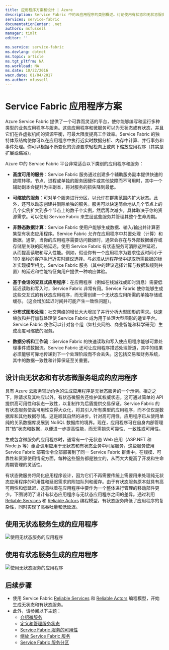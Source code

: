 ```yaml
---
title: 应用程序方案和设计 | Azure
description: Service Fabric 中的云应用程序的类别概述。讨论使用有状态和无状态服务的应用程序设计。
services: service-fabric
documentationCenter: .net
authors: msfussell
manager: timlt
editor: ''

ms.service: service-fabric
ms.devlang: dotnet
ms.topic: article
ms.tgt_pltfrm: NA
ms.workload: NA
ms.date: 10/22/2016
wacn.date: 01/04/2017
ms.author: mfussell
---
```


# Service Fabric 应用程序方案
Azure Service Fabric 提供了一个可靠而灵活的平台，使你能够编写和运行多种类型的业务应用程序与服务。这些应用程序和微服务可以为无状态或有状态，并且它们在各虚拟机间的资源平衡，可最大限度提高工作效率。Service Fabric 的独特体系结构使你可以在应用程序中执行近实时数据分析、内存中计算、并行事务和事件处理。你可以根据不断变化的资源要求轻松向上或向下缩放应用程序（其实是扩展或缩减）。

Azure 中的 Service Fabric 平台非常适合以下类别的应用程序和服务：

- **高度可用的服务**：Service Fabric 服务通过创建多个辅助服务副本提供快速的故障转移。节点、进程或单独的服务因硬件或其他故障而不可用时，其中一个辅助副本会提升为主副本，将对服务的损失降到最低。

- **可缩放的服务**：可对单个服务进行分区，以允许在群集范围内扩大状态。此外，还可以动态创建并删除单独的服务。服务可以快速简单地从几个节点上的几个实例扩大到多个节点上的数千个实例，然后再次减少，具体取决于你的资源需求。可以使用 Service Fabric 来生层这些服务并管理其整个生命周期。

- **非静态数据计算**：Service Fabric 使用户能够生成数据、输入/输出并计算密集型有状态应用程序。Service Fabric 允许在应用程序中共置处理（计算）和数据。通常，当你的应用程序需要访问数据时，通常会存在与外部数据缓存或存储层关联的网络延迟。使用 Service Fabric 有状态服务可消除这种延迟，从而提高读取和写入性能。例如，假设你有一个应用程序为要求往返时间小于 100 毫秒的客户执行近实时建议选择。与必须从远程存储中提取所需数据的标准实现模型相比，Service Fabric 服务（其中的建议选择计算与数据和规则共置）的延迟和性能特征向用户提供一种响应体验。

- **基于会话的交互式应用程序**：在应用程序（例如在线游戏或即时消息）需要低延迟读取和写入时，Service Fabric 非常有用。Service Fabric 使你能够生成这些交互式的有状态应用程序，而无需创建一个无状态应用所需的单独存储或缓存。（这会增加延迟时间并可能产生一致性问题）。

- **分布式图形处理**：社交网络的增长大大增加了并行分析大型图形的需求。快速缩放和并行加载处理使 Service Fabric 成为用于处理大型图形的适宜平台。Service Fabric 使你可以针对各个组（如社交网络、商业智能和科学研究）生成高度可缩放的服务。

- **数据分析和工作流**：Service Fabric 的快速读取和写入使应用程序能够可靠处理事件或数据流。Service Fabric 还可让应用程序描述处理管道，其中的结果必须能够可靠地传递到下一个处理阶段而不会丢失。这包括交易和财务系统，其中的数据一致性和计算保证至关重要。

## 设计由无状态和有状态微服务组成的应用程序
具有 Azure 云服务辅助角色的生成应用程序是无状态服务的一个示例。相之之下，除请求及其响应以外，有状态微服务还维护其权威状态。这可通过简单的 API 提供高可用性和状态一致性，以复制作为后盾提供交易保证。Service Fabric 的有状态服务使高可用性变得大众化，将其引入所有类型的应用程序，而不仅仅是数据库和其他数据存储。这是顺其自然的进步。针对高可用性，应用程序已从使用单纯的关系数据库发展到 NoSQL 数据库的境界。现在，应用程序可在自身内部管理其“热”状态和数据，以便进一步提高性能，而无需损失可靠性、一致性或可用性。

生成包含微服务的应用程序时，通常有一个无状态 Web 应用（ASP.NET 和 Node.js 等）组合调用应用于无状态和有状态业务中间层服务，这些服务使用 Service Fabric 部署命令全部部署到了同一 Service Fabric 群集中。在规模、可靠性和资源使用情况方面，每种这些服务都是独立的，从而大大提高了开发和生命周期管理的灵活性。

有状态微服务将简化应用程序设计，因为它们不再需要传统上需要用来处理纯无状态应用程序的可用性和延迟需求的附加队列和缓存。由于有状态服务原本就具有高可用性和低延迟，这意味着在应用程序中要作为一个整体进行管理的移动部件更少。下图说明了设计有状态应用程序与无状态应用程序之间的差异。通过利用 [Reliable Services](./service-fabric-reliable-services-introduction.md) 和 [Reliable Actors](./service-fabric-reliable-actors-introduction.md) 编程模型，有状态服务降低了应用程序的复杂性，同时实现了高吞吐量和低延迟。

## 使用无状态服务生成的应用程序
![使用无状态服务的应用程序][Image1]  

## 使用有状态服务生成的应用程序
![使用无状态服务的应用程序][Image2]  

<!--Every topic should have next steps and links to the next logical set of content to keep the customer engaged-->
## 后续步骤
* 使用 Service Fabric [Reliable Services](./service-fabric-reliable-services-quick-start.md) 和 [Reliable Actors](./service-fabric-reliable-actors-get-started.md) 编程模型，开始生成无状态和有状态服务。
* 此外，请参阅以下主题：
    * [介绍微服务](./service-fabric-overview-microservices.md)
    * [定义和管理服务状态](./service-fabric-concepts-state.md)
    * [Service Fabric 服务的可用性](./service-fabric-availability-services.md)
    * [缩放 Service Fabric 服务](./service-fabric-concepts-scalability.md)
    * [Service Fabric 服务分区](./service-fabric-concepts-partitioning.md)

[Image1]: ./media/service-fabric-application-scenarios/AppwithStatelessServices.jpg
[Image2]: ./media/service-fabric-application-scenarios/AppwithStatefulServices.jpg

<!---HONumber=Mooncake_Quality_Review_0104_2017-->